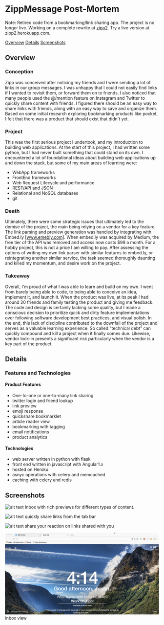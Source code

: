 # ZippMessage Post-Mortem
Note: Retired code from a bookmarking/link sharing app. The project is no longer live. Working on a complete rewrite at [zipp2](https://www.github.com/luthy2/zipp2). Try a live version at zipp2.herokuapp.com. <br/>

<a href="#overview">Overview</a>
<a href = "#details">Details</a>
<a href = "#screenshots">Screenshots</a>

## Overview <a name="overview">

### Conception
Zipp was conceived after noticing my friends and I were sending a lot of links in our group messages. I was unhappy that I could not easily find links if I wanted to revisit them, or forward them on to friends. I also noticed that many people used the @/mention feature on Instagram and Twitter to quickly share content with friends. I figured there should be an easy way to share links with friends, along with an easy way to save and organize them. Based on some initial research exploring bookmarking products like pocket, I felt that there was a product that should exist that didn't yet.

### Project
This was the first serious project I undertook, and my introduction to building web applications. At the start of this project, I had written some python, but I had never built something that could stand on its own. I encountered a lot of foundational ideas about building web applications up and down the stack, but some of my main areas of learning were:
  * WebApp frameworks
  * FrontEnd frameworks
  * Web Request Lifecycle and performance
  * REST/API and JSON
  * Relational and NoSQL databases
  * git

### Death
Ultimately, there were some strategic issues that ultimately led to the demise of the project, the main being relying on a vendor for a key feature. The link parsing and preview generation was handled by integrating with Embed.ly [www.emebly.com]. When embed.ly was acquired by Medium, the free tier of the API was removed and access now costs $99 a month. For a hobby project, this is not a price I am willing to pay. After assessing the options of writing my own link parser with similar features to embed.ly, or reintegrating another similar service, the task seemed thoroughly daunting and killed my momentum, and desire work on the project.

### Takeaway
Overall, I'm proud of what I was able to learn and build on my own. I went from barely being able to code, to being able to conceive an idea, implement it, and launch it. When the product was live, at its peak I had around 20 friends and family testing the product and giving me feedback. The code and design is certainly lacking some quality, but I made a conscious decision to prioritize quick and dirty feature implementations over following software development best practices, and visual polish. In the end, this lack of discipline contributed to the downfall of the project and serves as a valuable learning experience. So called "technical debt" can quickly compound and kill a project when it finally comes due. Likewise, vendor lock-in presents a significant risk particularly when the vendor is a key part of the product.


## Details <a name="details">

### Features and Technologies
#### Product Features
* One-to-one or one-to-many link sharing
* twitter login and friend lookup
* link preview
* emoji response
* quickshare bookmarklet
* article reader view
* bookmarking with tagging
* email notifications
* product analytics

#### Technologies
* web server written in python with flask
* front end written in javascript with Angular1.x
* hosted on Heroku
* asnyc operations with celery and memcached
* caching with celery and redis

## Screenshots <a name="screenshots">
![alt text](/app/static/img/richinbox.gif "Inbox with link previews")
Inbox with rich previews for different types of content.

![alt text](/app/static/img/quickshare.gif "quickshare bookmarklet")
quickly share links from the tab bar

![alt text](/app/static/img/messageactions.gif "send your reaction")
share your reaction on links shared with you

![alt text](/app/static/img/inbox.gif "Inbox with link previews")
inbox view
